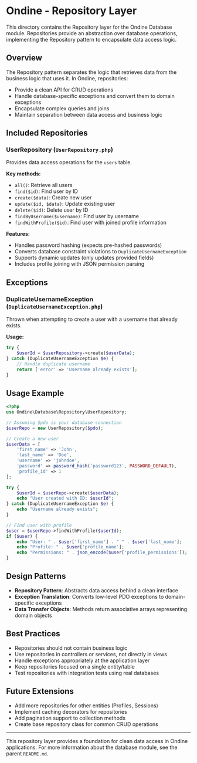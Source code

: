 # Ondine - Repository Layer

This directory contains the Repository layer for the Ondine Database module. Repositories provide an abstraction over database operations, implementing the Repository pattern to encapsulate data access logic.

## Overview

The Repository pattern separates the logic that retrieves data from the business logic that uses it. In Ondine, repositories:

- Provide a clean API for CRUD operations
- Handle database-specific exceptions and convert them to domain exceptions
- Encapsulate complex queries and joins
- Maintain separation between data access and business logic

## Included Repositories

### UserRepository (`UserRepository.php`)
Provides data access operations for the `users` table.

**Key methods:**
- `all()`: Retrieve all users
- `find($id)`: Find user by ID
- `create($data)`: Create new user
- `update($id, $data)`: Update existing user
- `delete($id)`: Delete user by ID
- `findByUsername($username)`: Find user by username
- `findWithProfile($id)`: Find user with joined profile information

**Features:**
- Handles password hashing (expects pre-hashed passwords)
- Converts database constraint violations to `DuplicateUsernameException`
- Supports dynamic updates (only updates provided fields)
- Includes profile joining with JSON permission parsing

## Exceptions

### DuplicateUsernameException (`DuplicateUsernameException.php`)
Thrown when attempting to create a user with a username that already exists.

**Usage:**
```php
try {
    $userId = $userRepository->create($userData);
} catch (DuplicateUsernameException $e) {
    // Handle duplicate username
    return ['error' => 'Username already exists'];
}
```

## Usage Example

```php
<?php
use Ondine\Database\Repository\UserRepository;

// Assuming $pdo is your database connection
$userRepo = new UserRepository($pdo);

// Create a new user
$userData = [
    'first_name' => 'John',
    'last_name' => 'Doe',
    'username' => 'johndoe',
    'password' => password_hash('password123', PASSWORD_DEFAULT),
    'profile_id' => 1
];

try {
    $userId = $userRepo->create($userData);
    echo "User created with ID: $userId";
} catch (DuplicateUsernameException $e) {
    echo "Username already exists";
}

// Find user with profile
$user = $userRepo->findWithProfile($userId);
if ($user) {
    echo "User: " . $user['first_name'] . " " . $user['last_name'];
    echo "Profile: " . $user['profile_name'];
    echo "Permissions: " . json_encode($user['profile_permissions']);
}
```

## Design Patterns

- **Repository Pattern**: Abstracts data access behind a clean interface
- **Exception Translation**: Converts low-level PDO exceptions to domain-specific exceptions
- **Data Transfer Objects**: Methods return associative arrays representing domain objects

## Best Practices

- Repositories should not contain business logic
- Use repositories in controllers or services, not directly in views
- Handle exceptions appropriately at the application layer
- Keep repositories focused on a single entity/table
- Test repositories with integration tests using real databases

## Future Extensions

- Add more repositories for other entities (Profiles, Sessions)
- Implement caching decorators for repositories
- Add pagination support to collection methods
- Create base repository class for common CRUD operations

---

This repository layer provides a foundation for clean data access in Ondine applications. For more information about the database module, see the parent `README.md`.
